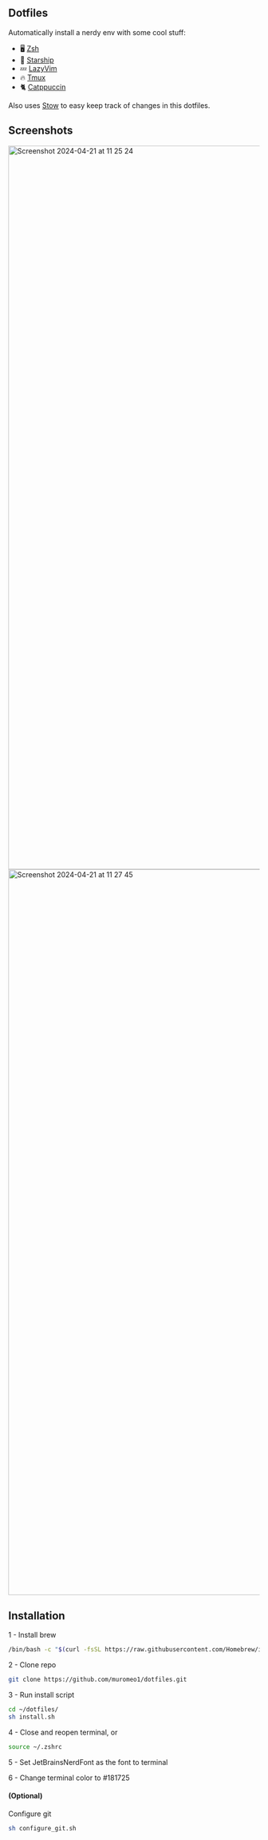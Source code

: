 ## Dotfiles

Automatically install a nerdy env with some cool stuff:
- 🖥️ [Zsh](https://www.zsh.org/)
- 🚀 [Starship](https://starship.rs/)
- 💤 [LazyVim](https://www.lazyvim.org/)
- 🔥 [Tmux](https://github.com/tmux/tmux/wiki)
- 🐈 [Catppuccin](https://github.com/catppuccin/catppuccin)

Also uses [Stow](https://www.gnu.org/software/stow/manual/stow.html) to easy keep track of changes in this dotfiles.

## Screenshots
<img width="1448" alt="Screenshot 2024-04-21 at 11 25 24" src="https://github.com/muromeo1/dotfiles/assets/22664903/b82e0cdf-12ba-46dd-a94f-2b6e9e10830d">

<img width="1452" alt="Screenshot 2024-04-21 at 11 27 45" src="https://github.com/muromeo1/dotfiles/assets/22664903/8b7dbf6e-8ac8-42c2-a0d8-2047f7f166c2">

## Installation
1 - Install brew
```zsh
/bin/bash -c "$(curl -fsSL https://raw.githubusercontent.com/Homebrew/install/HEAD/install.sh)"
```

2 - Clone repo
```zsh
git clone https://github.com/muromeo1/dotfiles.git
```

3 - Run install script
```zsh
cd ~/dotfiles/
sh install.sh
```

4 - Close and reopen terminal, or
```zsh
source ~/.zshrc
```

5 - Set JetBrainsNerdFont as the font to terminal

6 - Change terminal color to #181725

#### (Optional)

Configure git
```zsh
sh configure_git.sh
```

